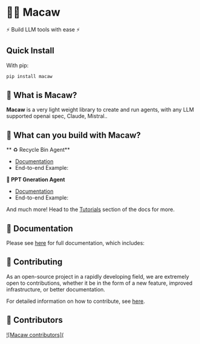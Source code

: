 # 🦜🔗 Macaw

⚡ Build LLM tools with ease ⚡


## Quick Install

With pip:

```bash
pip install macaw
```



## 🤔 What is Macaw?

**Macaw** is a very light weight library to create and run agents, with any LLM supported openai spec, Claude, Mistral..


## 🧱 What can you build with Macaw?

** ♻ Recycle Bin Agent**

- [Documentation]()
- End-to-end Example: 

**🧱 PPT Gneration Agent**

- [Documentation]()
- End-to-end Example: []()


And much more! Head to the [Tutorials]() section of the docs for more.


## 📖 Documentation

Please see [here]() for full documentation, which includes:


## 💁 Contributing

As an open-source project in a rapidly developing field, we are extremely open to contributions, whether it be in the form of a new feature, improved infrastructure, or better documentation.

For detailed information on how to contribute, see [here]().

## 🌟 Contributors

[![Macaw contributors](]()
